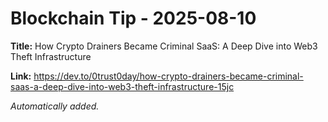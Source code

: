 # Blockchain Tip - 2025-08-10

**Title:** How Crypto Drainers Became Criminal SaaS: A Deep Dive into Web3 Theft Infrastructure

**Link:** https://dev.to/0trust0day/how-crypto-drainers-became-criminal-saas-a-deep-dive-into-web3-theft-infrastructure-15jc

_Automatically added._
